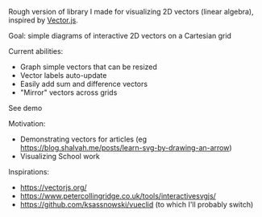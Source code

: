 Rough version of library I made for visualizing 2D vectors (linear algebra), inspired by [Vector.js](https://vectorjs.org).


Goal: simple diagrams of interactive 2D vectors on a Cartesian grid


Current abilities:
- Graph simple vectors that can be resized
- Vector labels auto-update
- Easily add sum and difference vectors
- "Mirror" vectors across grids

See demo

Motivation: 
- Demonstrating vectors for articles (eg https://blog.shalvah.me/posts/learn-svg-by-drawing-an-arrow)
- Visualizing School work

Inspirations:
- https://vectorjs.org/
- https://www.petercollingridge.co.uk/tools/interactivesvgjs/
- https://github.com/ksassnowski/vueclid (to which I'll probably switch)

